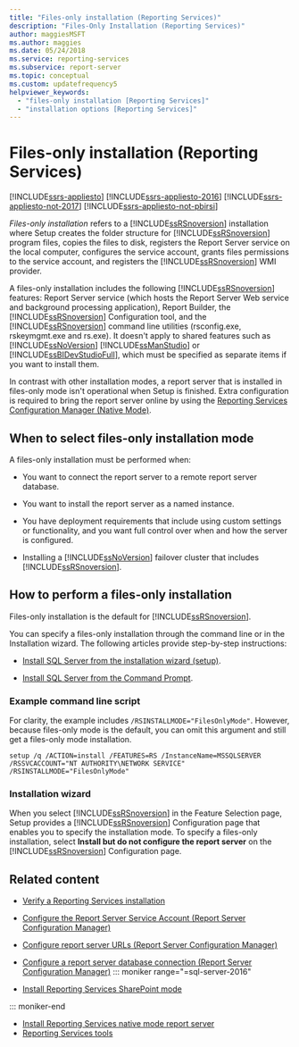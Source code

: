```yaml
---
title: "Files-only installation (Reporting Services)"
description: "Files-Only Installation (Reporting Services)"
author: maggiesMSFT
ms.author: maggies
ms.date: 05/24/2018
ms.service: reporting-services
ms.subservice: report-server
ms.topic: conceptual
ms.custom: updatefrequency5
helpviewer_keywords:
  - "files-only installation [Reporting Services]"
  - "installation options [Reporting Services]"
---
```

# Files-only installation (Reporting Services)

[!INCLUDE[ssrs-appliesto](../../includes/ssrs-appliesto.md)] [!INCLUDE[ssrs-appliesto-2016](../../includes/ssrs-appliesto-2016.md)] [!INCLUDE[ssrs-appliesto-not-2017](../../includes/ssrs-appliesto-not-2017.md)] [!INCLUDE[ssrs-appliesto-not-pbirsi](../../includes/ssrs-appliesto-not-pbirs.md)]

  *Files-only installation* refers to a [!INCLUDE[ssRSnoversion](../../includes/ssrsnoversion-md.md)] installation where Setup creates the folder structure for [!INCLUDE[ssRSnoversion](../../includes/ssrsnoversion-md.md)] program files, copies the files to disk, registers the Report Server service on the local computer, configures the service account, grants files permissions to the service account, and registers the [!INCLUDE[ssRSnoversion](../../includes/ssrsnoversion-md.md)] WMI provider.  
  
 A files-only installation includes the following [!INCLUDE[ssRSnoversion](../../includes/ssrsnoversion-md.md)] features: Report Server service (which hosts the Report Server Web service and background processing application), Report Builder, the [!INCLUDE[ssRSnoversion](../../includes/ssrsnoversion-md.md)] Configuration tool, and the [!INCLUDE[ssRSnoversion](../../includes/ssrsnoversion-md.md)] command line utilities (rsconfig.exe, rskeymgmt.exe and rs.exe). It doesn't apply to shared features such as [!INCLUDE[ssNoVersion](../../includes/ssnoversion-md.md)] [!INCLUDE[ssManStudio](../../includes/ssmanstudio-md.md)] or [!INCLUDE[ssBIDevStudioFull](../../includes/ssbidevstudiofull-md.md)], which must be specified as separate items if you want to install them.  
  
 In contrast with other installation modes, a report server that is installed in files-only mode isn't operational when Setup is finished. Extra configuration is required to bring the report server online by using the [Reporting Services Configuration Manager &#40;Native Mode&#41;](../../reporting-services/install-windows/reporting-services-configuration-manager-native-mode.md).  
  
## When to select files-only installation mode  

 A files-only installation must be performed when:  
  
- You want to connect the report server to a remote report server database.  
  
- You want to install the report server as a named instance.  
  
- You have deployment requirements that include using custom settings or functionality, and you want full control over when and how the server is configured.  
  
- Installing a [!INCLUDE[ssNoVersion](../../includes/ssnoversion-md.md)] failover cluster that includes [!INCLUDE[ssRSnoversion](../../includes/ssrsnoversion-md.md)].  
  
## How to perform a files-only installation  

 Files-only installation is the default for [!INCLUDE[ssRSnoversion](../../includes/ssrsnoversion-md.md)].  
  
 You can specify a files-only installation through the command line or in the Installation wizard. The following articles provide step-by-step instructions:  
  
- [Install SQL Server from the installation wizard &#40;setup&#41;](../../database-engine/install-windows/install-sql-server-from-the-installation-wizard-setup.md).  
  
- [Install SQL Server from the Command Prompt](../../database-engine/install-windows/install-sql-server-from-the-command-prompt.md).  
  
### Example command line script  

 For clarity, the example includes ```/RSINSTALLMODE="FilesOnlyMode"```. However, because files-only mode is the default, you can omit this argument and still get a files-only mode installation.  
  
```  
setup /q /ACTION=install /FEATURES=RS /InstanceName=MSSQLSERVER /RSSVCACCOUNT="NT AUTHORITY\NETWORK SERVICE" /RSINSTALLMODE="FilesOnlyMode"  
```  
  
### Installation wizard  

 When you select [!INCLUDE[ssRSnoversion](../../includes/ssrsnoversion-md.md)] in the Feature Selection page, Setup provides a [!INCLUDE[ssRSnoversion](../../includes/ssrsnoversion-md.md)] Configuration page that enables you to specify the installation mode. To specify a files-only installation, select **Install but do not configure the report server** on the [!INCLUDE[ssRSnoversion](../../includes/ssrsnoversion-md.md)] Configuration page.  
  
## Related content 

- [Verify a Reporting Services installation](../../reporting-services/install-windows/verify-a-reporting-services-installation.md)
- [Configure the Report Server Service Account &#40;Report Server Configuration Manager&#41;](../../reporting-services/install-windows/configure-the-report-server-service-account-ssrs-configuration-manager.md)
- [Configure report server URLs  &#40;Report Server Configuration Manager&#41;](../../reporting-services/install-windows/configure-report-server-urls-ssrs-configuration-manager.md)
- [Configure a report server database connection  &#40;Report Server Configuration Manager&#41;](../../reporting-services/install-windows/configure-a-report-server-database-connection-ssrs-configuration-manager.md)
::: moniker range="=sql-server-2016"

- [Install Reporting Services SharePoint mode](../../reporting-services/install-windows/install-reporting-services-sharepoint-mode.md)

::: moniker-end

- [Install Reporting Services native mode report server](~/reporting-services/install-windows/install-reporting-services-native-mode-report-server.md)
- [Reporting Services tools](../../reporting-services/tools/reporting-services-tools.md)  
  
